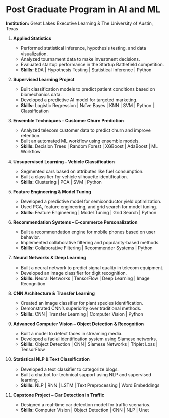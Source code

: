 # Post Graduate Program in AI and ML

**Institution:** Great Lakes Executive Learning & The University of Austin, Texas

1. **Applied Statistics**  
   - Performed statistical inference, hypothesis testing, and data visualization.  
   - Analyzed tournament data to make investment decisions.  
   - Evaluated startup performance in the Startup Battlefield competition.  
   - **Skills:** EDA | Hypothesis Testing | Statistical Inference | Python

2. **Supervised Learning Project**  
   - Built classification models to predict patient conditions based on biomechanics data.  
   - Developed a predictive AI model for targeted marketing.  
   - **Skills:** Logistic Regression | Naïve Bayes | KNN | SVM | Python | Classification

3. **Ensemble Techniques – Customer Churn Prediction**  
   - Analyzed telecom customer data to predict churn and improve retention.  
   - Built an automated ML workflow using ensemble models.  
   - **Skills:** Decision Trees | Random Forest | XGBoost | AdaBoost | ML Workflow

4. **Unsupervised Learning – Vehicle Classification**  
   - Segmented cars based on attributes like fuel consumption.  
   - Built a classifier for vehicle silhouette identification.  
   - **Skills:** Clustering | PCA | SVM | Python

5. **Feature Engineering & Model Tuning**  
   - Developed a predictive model for semiconductor yield optimization.  
   - Used PCA, feature engineering, and grid search for model tuning.  
   - **Skills:** Feature Engineering | Model Tuning | Grid Search | Python

6. **Recommendation Systems – E-commerce Personalization**  
   - Built a recommendation engine for mobile phones based on user behavior.  
   - Implemented collaborative filtering and popularity-based methods.  
   - **Skills:** Collaborative Filtering | Recommender Systems | Python

7. **Neural Networks & Deep Learning**  
   - Built a neural network to predict signal quality in telecom equipment.  
   - Developed an image classifier for digit recognition.  
   - **Skills:** Neural Networks | TensorFlow | Deep Learning | Image Recognition

8. **CNN Architecture & Transfer Learning**  
   - Created an image classifier for plant species identification.  
   - Demonstrated CNN’s superiority over traditional methods.  
   - **Skills:** CNN | Transfer Learning | Computer Vision | Python

9. **Advanced Computer Vision – Object Detection & Recognition**  
   - Built a model to detect faces in streaming media.  
   - Developed a facial identification system using Siamese networks.  
   - **Skills:** Object Detection | CNN | Siamese Networks | Triplet Loss | TensorFlow

10. **Statistical NLP & Text Classification**  
    - Developed a text classifier to categorize blogs.  
    - Built a chatbot for technical support using NLP and supervised learning.  
    - **Skills:** NLP | RNN | LSTM | Text Preprocessing | Word Embeddings

11. **Capstone Project – Car Detection in Traffic**  
    - Designed a real-time car detection model for traffic scenarios.  
    - **Skills:** Computer Vision | Object Detection | CNN | NLP | Unet
